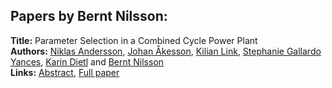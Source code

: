 <h2>Papers by Bernt Nilsson:</h2>
<p>
<b>Title:</b> Parameter Selection in a Combined Cycle Power Plant<br />
<b>Authors:</b> <a href="../authors/author_9.html">Niklas Andersson</a>, <a href="../authors/author_3.html">Johan Åkesson</a>, <a href="../authors/author_198.html">Kilian Link</a>, <a href="../authors/author_106.html">Stephanie Gallardo Yances</a>, <a href="../authors/author_71.html">Karin Dietl</a> and <a href="../authors/author_223.html">Bernt Nilsson</a><br />
<b>Links:</b> <a href="../abstracts/abstract_85.pdf">Abstract</a>, <a href="../submissions/ECP14096809_AnderssonAkessonLinkGallardoyancesDietlNilsson.pdf">Full paper</a>
</p>